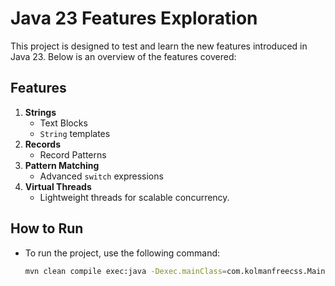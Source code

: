 # Java 23 Features Exploration

This project is designed to test and learn the new features introduced in Java 23. Below is an overview of the features covered:

## Features
1. **Strings**
   - Text Blocks
   - `String` templates
2. **Records**
   - Record Patterns
3. **Pattern Matching**
   - Advanced `switch` expressions
4. **Virtual Threads**
   - Lightweight threads for scalable concurrency.

## How to Run
- To run the project, use the following command:
  ```bash
  mvn clean compile exec:java -Dexec.mainClass=com.kolmanfreecss.Main
